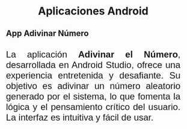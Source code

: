 <img src="https://raw.githubusercontent.com/DarwinChamba/AplicacionesEnClase/refs/heads/master/app/src/main/res/drawable/instituto-bg.png" alt="">
<h1 style="text-align: center; padding: 10px; margin: 10px;">Aplicaciones Android</h1>
<h2 style= "padding: 10px; margin: 10px;">App Adivinar Número</h2>

<p style="text-align: justify; margin: 10px; padding: 10px; font-size: 1.5rem; font-family: 'Gill Sans', 'Gill Sans MT', Calibri, 'Trebuchet MS', sans-serif;">La aplicación <strong>Adivinar el Número</strong>, desarrollada en Android Studio, ofrece una experiencia entretenida y desafiante. Su objetivo es adivinar un número aleatorio generado por el sistema, lo que fomenta la lógica y el pensamiento crítico del usuario. La interfaz es intuitiva y fácil de usar.</p>
